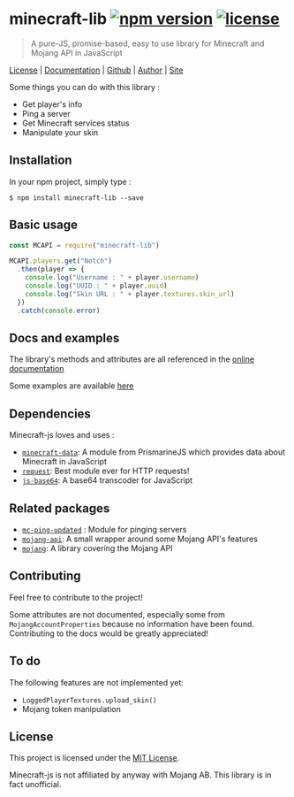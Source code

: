 # minecraft-lib [![npm version][img-version]][link-npm-package] [![license][img-license]][link-license]

> A pure-JS, promise-based, easy to use library for Minecraft and Mojang API in JavaScript

[License][link-license] |
[Documentation][link-docs] |
[Github][link-repo] |
[Author][link-author] |
[Site][link-site]


Some things you can do with this library :
- Get player's info
- Ping a server
- Get Minecraft services status
- Manipulate your skin

## Installation

In your npm project, simply type :

```shell
$ npm install minecraft-lib --save
```

## Basic usage

```js
const MCAPI = require("minecraft-lib")

MCAPI.players.get("Notch")
  .then(player => {
    console.log("Username : " + player.username)
    console.log("UUID : " + player.uuid)
    console.log("Skin URL : " + player.textures.skin_url)
  })
  .catch(console.error)
```

## Docs and examples

The library's methods and attributes are all referenced in the [online documentation][link-docs]

Some examples are available [here][link-examples]

## Dependencies

Minecraft-js loves and uses :
- [`minecraft-data`][link-minecraft-data]: A module from PrismarineJS which provides data about Minecraft in JavaScript
- [`request`][link-request]: Best module ever for HTTP requests!
- [`js-base64`][link-base64]: A base64 transcoder for JavaScript

## Related packages
- [`mc-ping-updated`][link-mc-ping] : Module for pinging servers
- [`mojang-api`][link-mojang-api]: A small wrapper around some Mojang API's features
- [`mojang`][link-node-mojang]: A library covering the Mojang API

## Contributing

Feel free to contribute to the project!

Some attributes are not documented, especially some from `MojangAccountProperties` because no information have been found. Contributing to the docs would be greatly appreciated!

## To do

The following features are not implemented yet:

- `LoggedPlayerTextures.upload_skin()`
- Mojang token manipulation

## License

This project is licensed under the [MIT License][link-license].

Minecraft-js is not affiliated by anyway with Mojang AB. This library is in fact unofficial.






<!-- The links! -->
[link-docs]: https://github.com/TheEmrio/minecraft-js/blob/master/docs
[link-examples]: https://github.com/TheEmrio/minecraft-js/tree/master/examples
[link-license]: https://github.com/TheEmrio/minecraft-js/blob/master/LICENSE
[link-repo]: https://github.com/TheEmrio/minecraft-js
[link-author]: https://github.com/TheEmrio
[link-site]: https://emrio.fr
[link-npm-package]: https://www.npmjs.com/package/minecraft-lib

[link-minecraft-data]: https://github.com/PrismarineJS/node-minecraft-data
[link-request]: https://github.com/request/request
[link-base64]: https://github.com/dankogai/js-base64
[link-mc-ping]: https://github.com/Cryptkeeper/mc-ping-updated
[link-mojang-api]: https://github.com/minecrafter/mojang-api
[link-node-mojang]: https://github.com/maccelerated/node-mojang

[img-version]: https://img.shields.io/npm/v/minecraft-lib.svg
[img-license]: https://img.shields.io/npm/l/minecraft-lib.svg
